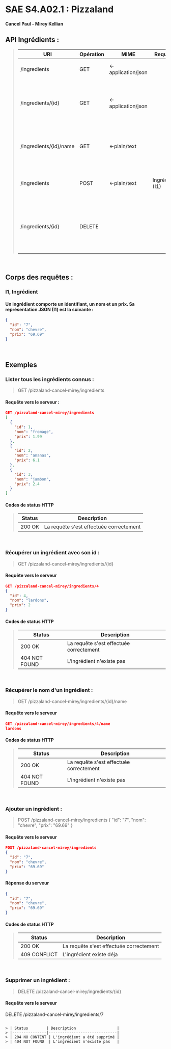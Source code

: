 # SAE S4.A02.1 : Pizzaland

#### Cancel Paul - Mirey Kellian

## API Ingrédients : 


> | URI               |  Opération     | MIME        | Requête         | Réponse                                               |
> |-------------------|----------------|-------------|-----------------|-------------------------------------------------------|
> | /ingredients      |  GET  | <-application/json   |                 | Liste des ingrédients (I1)                            |
> | /ingredients/{id} |  GET  | <-application/json   |                 | Un ingrédient (I1) ou alors 404 si il n'existe pas    |               
> | /ingredients/{id}/name |  GET  | <-plain/text    |                 | Le nom de l'ingrédient ou alors 404 si il n'existe pas|            
> | /ingredients      |  POST      | <-plain/text    | Ingrédient (I1) | Nouvel ingrédient (I1) 409 si il existe déja          |
> | /ingredients/{id} |  DELETE |                    |                 | Supprime l'ingrédient (I1) puis renvoie 204, 404 si il n'existe pas|

<br>

## Corps des requêtes : 

### I1, Ingrédient

#### Un ingrédient comporte un identifiant, un nom et un prix. Sa représentation JSON (I1) est la suivante : 

```json
{
  "id": "7",
  "nom": "chevre",
  "prix": "69.69"
}
```

<br>

## Exemples

### Lister tous les ingrédients connus : 

> GET /pizzaland-cancel-mirey/ingredients

#### Requête vers le serveur : 

```json
GET /pizzaland-cancel-mirey/ingredients
[
  {
    "id": 1,
    "nom": "fromage",
    "prix": 1.99
  },
  {
    "id": 2,
    "nom": "ananas",
    "prix": 6.1
  },
  {
    "id": 3,
    "nom": "jambon",
    "prix": 2.4
  }
]
```

#### Codes de status HTTP

> | Status   | Description                              |
> |----------|------------------------------------------|
> | 200 OK   | La requête s'est effectuée correctement  |

<br>

### Récupérer un ingrédient avec son id :

> GET /pizzaland-cancel-mirey/ingredients/{id}

#### Requête vers le serveur

```json
GET /pizzaland-cancel-mirey/ingredients/4
{
  "id": 4,
  "nom": "lardons",
  "prix": 2
}
```

#### Codes de status HTTP

> | Status        | Description                              |
> |---------------|------------------------------------------|
> | 200 OK        | La requête s'est effectuée correctement  |
> | 404 NOT FOUND | L'ingrédient n'existe pas                |

<br>

### Récupérer le nom d'un ingrédient :

> GET /pizzaland-cancel-mirey/ingredients/{id}/name

#### Requête vers le serveur

```json
GET /pizzaland-cancel-mirey/ingredients/4/name
lardons
```

#### Codes de status HTTP

> | Status        | Description                              |
> |---------------|------------------------------------------|
> | 200 OK        | La requête s'est effectuée correctement  |
> | 404 NOT FOUND | L'ingrédient n'existe pas                |

<br>

### Ajouter un ingrédient : 

> POST /pizzaland-cancel-mirey/ingredients
> {
>   "id": "7",
>   "nom": "chevre",
>   "prix": "69.69"
> }

#### Requête vers le serveur

```json
POST /pizzaland-cancel-mirey/ingredients
{
  "id": "7",
  "nom": "chevre",
  "prix": "69.69"
}
```

#### Réponse du serveur
```json
{
  "id": "7",
  "nom": "chevre",
  "prix": "69.69"
}
```

#### Codes de status HTTP

> | Status        | Description                              |
> |---------------|------------------------------------------|
> | 200 OK        | La requête s'est effectuée correctement  |
> | 409 CONFLICT  | L'ingrédient existe déja                 |

<br>

### Supprimer un ingrédient : 

> DELETE /pizzaland-cancel-mirey/ingredients/{id}

#### Requête vers le serveur

DELETE /pizzaland-cancel-mirey/ingredients/7
```

> | Status        | Description                  |
> |---------------|------------------------------|
> | 204 NO CONTENT | L'ingrédient a été supprimé |
> | 404 NOT FOUND  | L'ingrédient n'existe pas   |